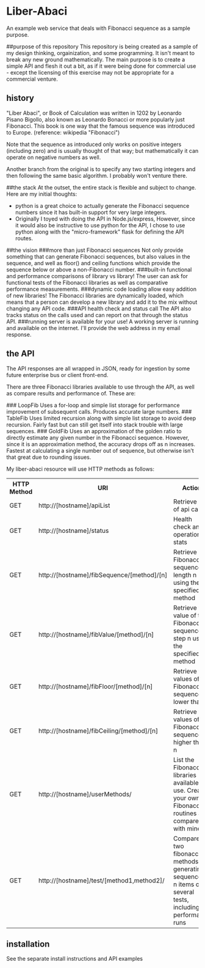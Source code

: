 # Liber-Abaci
An example web service that deals with Fibonacci sequence as a sample purpose.

##purpose of this repository
This repository is being created as a sample of my design thinking, orgainization, and some programming.  It isn't meant to break any new ground mathematically.  The main purpose is to create a simple API and flesh it out a bit, as if it were being done for commercial use - except the licensing of this exercise may not be appropriate for a commercial venture.

## history
"Liber Abaci", or Book of Calculation was written in 1202 by Leonardo Pisano Bigollo, also known as Leonardo Bonacci or more popularly just Fibonacci.  This book is one way that the famous sequence was introduced to Europe. (reference: wikipedia "Fibonacci")
<p>
Note that the sequence as introduced only works on positive integers (including zero) and is usually thought of that way; but mathematically it can operate on negative numbers as well.  </p>
<p>
Another branch from the original is to specify any two starting integers and then following the same basic algorithm.  I probably won't venture there. </p>

##the stack
At the outset, the entire stack is flexible and subject to change.  Here are my initial thoughts:
* python is a great choice to actually generate the Fibonacci sequence numbers since it has built-in support for very large integers.
* Originally I toyed with doing the API in Node.js/express, However, since it would also be instructive to use python for the API, I chose to use python along with the "micro-framework" flask for defining the API routes.

##the vision
###more than just Fibonacci sequences
Not only provide something that can generate Fibonacci sequences, but also values in the sequence, and well as floor() and ceiling functions which provide the sequence below or above a non-Fibonacci number.
###built-in functional and performance comparisons of library vs library!
The user can ask for functional tests of the Fibonacci libraries as well as comparative performance measurements.
###dynamic code loading allow easy addition of new libraries!
The Fibonacci libraries are dynamically loaded, which means that a person can develop a new library and add it to the mix without changing any API code.
###API health check and status call
The API also tracks status on the calls used and can report on that through the status API.
###running server is available for your use!
A working server is running and available on the internet.  I'll provide the web address in my email response.

## the API
<p>The API responses are all wrapped in JSON, ready for ingestion by some future enterprise bus or client front-end.</p>
<p>There are three Fibonacci libraries available to use through the API, as well as compare results and performance of.  These are:</p>
### LoopFib
Uses a for-loop and simple list storage for performance improvement of subsequent calls.  Produces accurate large numbers.
### TableFib
Uses limited recursion along with simple list storage to avoid deep recursion. Fairly fast but can still get itself into stack trouble with large sequences.
### GoldFib
Uses an approximation of the golden ratio to directly estimate any given number in the Fibonacci sequence.  However, since it is an approximation method, the accuracy drops off as n increases.  Fastest at calculating a single number out of sequence, but otherwise isn't that great due to rounding issues.
<p>My liber-abaci resource will use HTTP methods as follows:</p>
<table class="data">
<tr><th>HTTP Method</th><th>URI</th><th>Action</th></tr>
<tr><td>GET</td><td>http://[hostname]/apiList</td><td>Retrieve list of api calls</td></tr>
<tr><td>GET</td><td>http://[hostname]/status</td><td>Health check and operational stats</td></tr>
<tr><td>GET</td><td>http://[hostname]/fibSequence/[method]/[n]</td><td>Retrieve a Fibonacci sequence of length n using the specified method</td></tr>
<tr><td>GET</td><td>http://[hostname]/fibValue/[method]/[n]</td><td>Retrieve the value of the Fibonacci sequence at step n using the specified method</td></tr>
<tr><td>GET</td><td>http://[hostname]/fibFloor/[method]/[n]</td><td>Retrieve the values of the Fibonacci sequence lower than n</td></tr>
<tr><td>GET</td><td>http://[hostname]/fibCeiling/[method]/[n]</td><td>Retrieve the values of the Fibonacci sequence higher than n</td></tr>
<tr><td>GET</td><td>http://[hostname]/userMethods/</td><td>List the Fibonacci libraries available for use.  Create your own Fibonacci routines and compare it with mine!</td></tr>
<tr><td>GET</td><td>http://[hostname]/test/[method1,method2]/</td><td>Compare two fibonacci methods for generating a sequence of n items on several tests, including performance runs</td></tr>
</table>

## installation
See the separate install instructions and API examples
